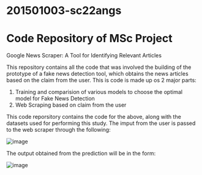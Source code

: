 # 201501003-sc22angs 
# Code Repository of MSc Project

Google News Scraper: A Tool for Identifying Relevant Articles

This repository contains all the code that was involved the building of the prototype of a fake news detection tool, which obtains the news articles based on the claim from the user.
This is code is made up os 2 major parts:
1. Training and comparision of various models to choose the optimal model for Fake News Detection
2. Web Scraping based on claim from the user

This code reporsitory contains the code for the above, along with the datasets used for performing this study.
The imput from the user is passed to the web scraper through the following:

![image](https://github.com/AnanthaNarayanan99/201501003-sc22angs/assets/93815267/0513de65-bd21-4e1c-9020-92c10210cbc5)

The output obtained from the prediction will be in the form:

![image](https://github.com/AnanthaNarayanan99/201501003-sc22angs/assets/93815267/1f4328e0-3d1c-4561-9678-dad6d9159474)

